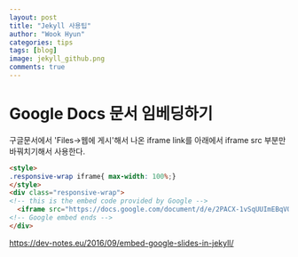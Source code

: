 ```yaml
---
layout: post
title: "Jekyll 사용팁"
author: "Wook Hyun"
categories: tips
tags: [blog]
image: jekyll_github.png
comments: true
---
```



# Google Docs 문서 임베딩하기

구글문서에서 'Files->웹에 게시'해서 나온 iframe link를
아래에서 iframe src 부분만 바꿔치기해서 사용한다.



```html
<style>
.responsive-wrap iframe{ max-width: 100%;}
</style>
<div class="responsive-wrap">
<!-- this is the embed code provided by Google -->
  <iframe src="https://docs.google.com/document/d/e/2PACX-1vSqUUImEBqVQzeldrtyyfuhfw04PzGNrrIOMWQV4jnggtW2JlGq2pYrhpbSiliYnBx6zkv7jFPl-k5q/pub?embedded=true" frameborder="0" width="960" height="569" allowfullscreen="true" mozallowfullscreen="true" webkitallowfullscreen="true"></iframe>
<!-- Google embed ends -->
</div>
```

https://dev-notes.eu/2016/09/embed-google-slides-in-jekyll/